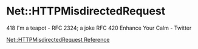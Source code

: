 # Net::HTTPMisdirectedRequest

418 I'm a teapot - RFC 2324; a joke RFC 420 Enhance Your Calm - Twitter

[Net::HTTPMisdirectedRequest Reference](https://ruby-doc.org/stdlib-2.5.0/libdoc/net/http/rdoc/Net/HTTPMisdirectedRequest.html)
